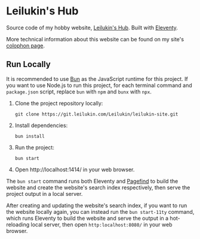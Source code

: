 # Leilukin's Hub

Source code of my hobby website, [Leilukin's Hub](https://leilukin.com/). Built with [Eleventy](https://www.11ty.dev/).

More technical information about this website can be found on my site's [colophon page](https://leilukin.com/colophon).

## Run Locally

It is recommended to use [Bun](https://bun.sh) as the JavaScript runtime for this project. If you want to use Node.js to run this project, for each terminal command and `package.json` script, replace `bun` with `npm` and `bunx` with `npx`.

1. Clone the project repository locally:
    ```
    git clone https://git.leilukin.com/Leilukin/leilukin-site.git
    ```
1. Install dependencies:
    ```
    bun install
    ```
1. Run the project:
    ```
    bun start
    ```
1. Open http://localhost:1414/ in your web browser.

The `bun start` command runs both Eleventy and [Pagefind](https://pagefind.app/) to build the website and create the website's search index respectively, then serve the project output in a local server.

After creating and updating the website's search index, if you want to run the website locally again, you can instead run the `bun start-11ty` command, which runs Eleventy to build the website and serve the output in a hot-reloading local server, then open `http:localhost:8080/` in your web browser.
